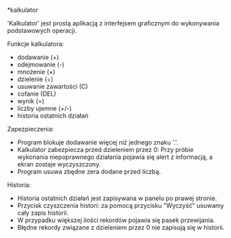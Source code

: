 *kalkulator

'Kalkulator' jest prostą aplikacją z interfejsem graficznym do wykonywania podstawowych operacji.

Funkcje kalkulatora:
- dodawanie (+)
- odejmowanie (-)
- mnożenie (×)
- dzielenie (÷)
- usuwanie zawartości (C)
- cofanie (DEL)
- wynik (=)
- liczby ujemne (+/-)
- historia ostatnich działań

Zapezpieczenia:
- Program blokuje dodawanie więcej niż jednego znaku '.'.
- Kalkulator zabezpiecza przed dzieleniem przez 0: Przy próbie wykonania niepoprawnego działania pojawia się alert z informacją, a ekran zostaje wyczyszczony. 
- Program usuwa zbędne zera dodane przed liczbą.

Historia:
- Historia ostatnich działań jest zapisywana w panelu po prawej stronie.
- Przycisk czyszczenia histori: za pomocą przycisku "Wyczyść" usuwamy cały zapis historii.
- W przypadku większej ilości rekordów pojawia się pasek przewijania.
- Błędne rekordy związane z dzieleniem przez 0 nie zapisują się w historii.